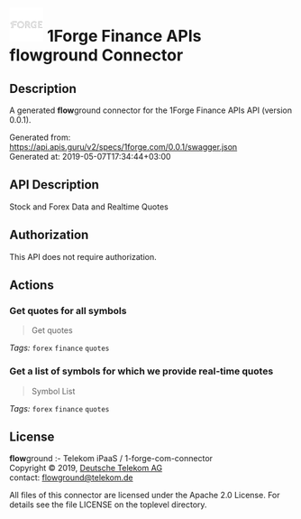 # ![LOGO](logo.png) 1Forge Finance APIs **flow**ground Connector

## Description

A generated **flow**ground connector for the 1Forge Finance APIs API (version 0.0.1).

Generated from: https://api.apis.guru/v2/specs/1forge.com/0.0.1/swagger.json<br/>
Generated at: 2019-05-07T17:34:44+03:00

## API Description

Stock and Forex Data and Realtime Quotes

## Authorization

This API does not require authorization.

## Actions

### Get quotes for all symbols

> Get quotes

*Tags:* `forex` `finance` `quotes`

### Get a list of symbols for which we provide real-time quotes

> Symbol List

*Tags:* `forex` `finance` `quotes`

## License

**flow**ground :- Telekom iPaaS / 1-forge-com-connector<br/>
Copyright © 2019, [Deutsche Telekom AG](https://www.telekom.de)<br/>
contact: flowground@telekom.de

All files of this connector are licensed under the Apache 2.0 License. For details
see the file LICENSE on the toplevel directory.

